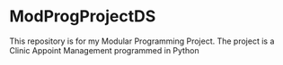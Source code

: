 # ModProgProjectDS
This repository is for my Modular Programming Project. The project is a Clinic Appoint Management programmed in Python
